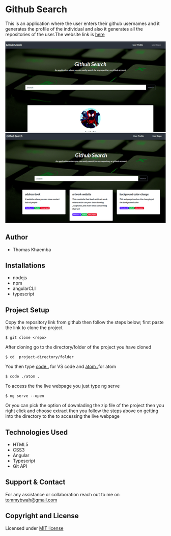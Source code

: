 # Github Search
This is an application where the user enters their github usernames and it generates the profile of the individual and also it generates all the repositories of the user.The website link is [here](https://tomito26.github.io/GitSearch/)

![gitprofile](gitprof.png)
![gitrepo](gitrepo.png)



## Author 
* Thomas Khaemba

## Installations
* nodejs
* npm
* angularCLI
* typescript

## Project Setup
Copy the repository link from github  then follow the steps below;
first paste the link to clone the project 
```
$ git clone <repo>
```
After cloning  go to the directory/folder of the project you have cloned
```
$ cd  project-directory/folder
```
You then type [code .]() for VS code and [atom .]()for atom 
```
$ code ./atom .
```
To access the the live webpage you just type ng serve 
```
$ ng serve --open
```
Or you can pick the option of downlading the zip file of the project then you right click and choose extract  then you follow the steps above  on getting into the directory to the  to accessing the live webpage

 ## Technologies Used
 * HTML5
 * CSS3
 * Angular
 * Typescript
 * Git API
## Support & Contact
For any assistance or collaboration reach out to me on tommybwah@gmail.com
## Copyright and License
Licensed under [MIT license](license)

 

 

  